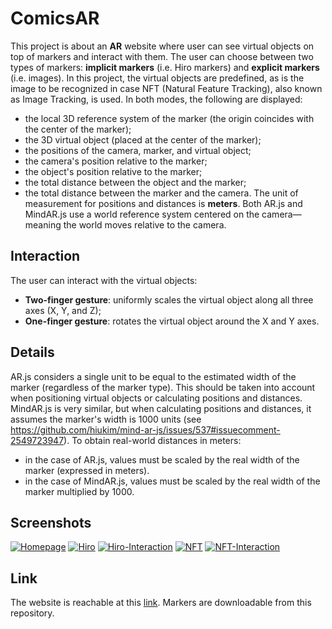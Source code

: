 # ComicsAR

This project is about an **AR** website where user can see virtual objects on top of markers and interact with them.
The user can choose between two types of markers: **implicit markers** (i.e. Hiro markers) and **explicit markers** (i.e. images). In this project, the virtual objects are predefined, as is the image to be recognized in case NFT (Natural Feature Tracking), also known as Image Tracking, is used.
In both modes, the following are displayed:
- the local 3D reference system of the marker (the origin coincides with the center of the marker);
- the 3D virtual object (placed at the center of the marker);
- the positions of the camera, marker, and virtual object;
- the camera's position relative to the marker;
- the object's position relative to the marker;
- the total distance between the object and the marker;
- the total distance between the marker and the camera.
The unit of measurement for positions and distances is **meters**. Both AR.js and MindAR.js use a world reference system centered on the camera—meaning the world moves relative to the camera.

## Interaction

The user can interact with the virtual objects:
- **Two-finger gesture**: uniformly scales the virtual object along all three axes (X, Y, and Z);
- **One-finger gesture**: rotates the virtual object around the X and Y axes.

## Details

AR.js considers a single unit to be equal to the estimated width of the marker (regardless of the marker type). This should be taken into account when positioning virtual objects or calculating positions and distances. MindAR.js is very similar, but when calculating positions and distances, it assumes the marker's width is 1000 units (see https://github.com/hiukim/mind-ar-js/issues/537#issuecomment-2549723947). To obtain real-world distances in meters:
- in the case of AR.js, values must be scaled by the real width of the marker (expressed in meters).
- in the case of MindAR.js, values must be scaled by the real width of the marker multiplied by 1000.

## Screenshots

[![Homepage](https://i.ibb.co/Q3WjD48G/Screen1.jpg)](https://ibb.co/RkX4jqhW)
[![Hiro](https://i.ibb.co/ZpK1Gkg1/Screen2.jpg)](https://ibb.co/v6mvVKdv)
[![Hiro-Interaction](https://i.ibb.co/NgV7wjr6/Screen3.jpg)](https://ibb.co/mrDSQq0C)
[![NFT](https://i.ibb.co/RG2tsTn4/Screen4.jpg)](https://ibb.co/PsxJPGpz)
[![NFT-Interaction](https://i.ibb.co/gZq7D1xB/Screen5.jpg)](https://ibb.co/xq9sMvNR)


## Link
The website is reachable at this [link](https://develop.ewlab.di.unimi.it/ComicsAR/).
Markers are downloadable from this repository.
